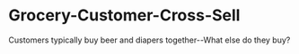 # Grocery-Customer-Cross-Sell
Customers typically buy beer and diapers together--What else do they buy?

